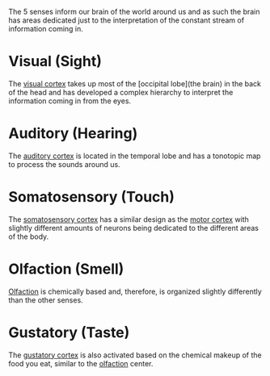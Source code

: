 The 5 senses inform our brain of the world around us and as such the brain has areas dedicated just to the interpretation of the constant stream of information coming in.

# Visual (Sight)

The [visual cortex](visual) takes up most of the [occipital lobe](the brain) in the back of the head and has developed a complex hierarchy to interpret the information coming in from the eyes.

# Auditory (Hearing)

The [auditory cortex](https://en.wikipedia.org/wiki/Auditory_cortex) is located in the temporal lobe and has a tonotopic map to process the sounds around us.

# Somatosensory (Touch)

The [somatosensory cortex](somatosensory) has a similar design as the [motor cortex](motor) with slightly different amounts of neurons being dedicated to the different areas of the body.

# Olfaction (Smell)

[Olfaction](https://en.wikipedia.org/wiki/Olfaction) is chemically based and, therefore, is organized slightly differently than the other senses.

# Gustatory (Taste)

The [gustatory cortex](https://en.wikipedia.org/wiki/Gustatory_cortex) is also activated based on the chemical makeup of the food you eat, similar to the [olfaction](https://en.wikipedia.org/wiki/Olfaction) center.
